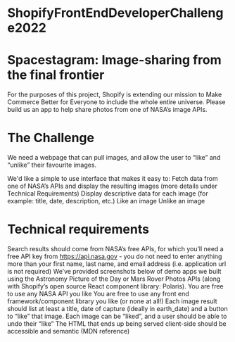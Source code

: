 # ShopifyFrontEndDeveloperChallenge2022

# Spacestagram: Image-sharing from the final frontier

For the purposes of this project, Shopify is extending our mission to Make Commerce Better for Everyone to include the whole entire universe. Please build us an app to help share photos from one of NASA’s image APIs.
# The Challenge
We need a webpage that can pull images, and allow the user to “like” and “unlike” their favourite images.

We'd like a simple to use interface that makes it easy to:
Fetch data from one of NASA’s APIs and display the resulting images (more details under Technical Requirements)
Display descriptive data for each image (for example: title, date, description, etc.)
Like an image
Unlike an image
# Technical requirements
Search results should come from NASA’s free APIs, for which you’ll need a free API key from https://api.nasa.gov - 
you do not need to enter anything more than your first name, last name, and email address (i.e. application url is not required)
We’ve provided screenshots below of demo apps we built using the Astronomy Picture of the Day or Mars Rover Photos APIs (along with Shopify’s open source React component library: Polaris). 
You are free to use any NASA API you like
You are free to use any front end framework/component library you like (or none at all!)
Each image result should list at least a title, date of capture (ideally in earth_date) and a button to “like” that image.
Each image can be “liked”, and a user should be able to undo their “like”
The HTML that ends up being served client-side should be accessible and semantic (MDN reference)
